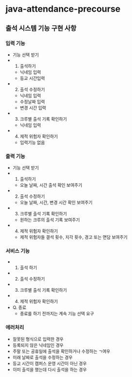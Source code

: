 # java-attendance-precourse
## 출석 시스템 기능 구현 사항
### 입력 기능
- 기능 선택 받기
- 1. 출석하기
  - 닉네임 입력
  - 등교 시간입력
- 2. 출석 수정하기
  - 닉네임 입력
  - 수정날짜 입력
  - 변경 시간 입력
- 3. 크루별 출석 기록 확인하기
  - 닉네임 입력
- 4. 제적 위험자 확인하기
  - 입력기능 없음

### 출력 기능
- 기능 선택 받기
- 1. 출석하기
    - 오늘 날짜, 시간 출석 확인 보여주기
- 2. 출석 수정하기
    - 오늘 날짜, 시간, 변경 시간 확인 보여주기
- 3. 크루별 출석 기록 확인하기
    - 원하는 크루의 출석 기록 보여주기
- 4. 제적 위험자 확인하기
    - 제적 위험자들 결석 횟수, 지각 횟수, 경고 또는 면담 보여주기

### 서비스 기능
- 1. 출석 하기
- 2. 출석 수정하기
- 3. 크루별 출석 기록 확인하기
- 4. 제적 위험자 확인하기
- Q. 종료
  - 종료를 하기 전까지는 계속 기능 선택 요구


### 에러처리
- 잘못된 형식으로 입력한 경우
- 등록되지 않은 닉네임인 경우
- 주말 또는 공휴일에 출석을 확인하거나 수정하는 ㄱ여우
- 미래 날짜로 출석을 수정하는 경우
- 등교 시간이 캠퍼스 운영 시간이 아닌 경우
- 이미 출석을 했는데 다시 출석을 하는 경우